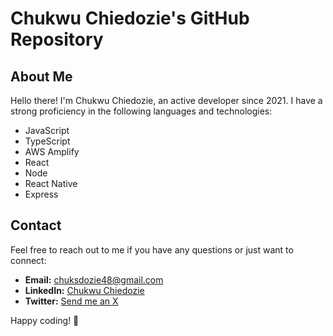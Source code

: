 # Chukwu Chiedozie's GitHub Repository

## About Me
Hello there! I'm Chukwu Chiedozie, an active developer since 2021. I have a strong proficiency in the following languages and technologies:

- JavaScript
- TypeScript
- AWS Amplify
- React
- Node
- React Native
- Express

<!-- ## Repository Overview
This GitHub repository contains my work and projects that showcase my skills and experience in the mentioned stacks.

<!-- ## Projects
<!-- ### Project 1: [Project Name]
<!-- - **Description:** Briefly describe the project and its purpose.
- **Technologies:** List the technologies used in the project.
- **How to Run:** Provide instructions on how to run the project locally.

<!-- ### Project 2: [Project Name]
<!-- - **Description:** Briefly describe the project and its purpose.
<!-- - **Technologies:** List the technologies used in the project.
<!-- - **How to Run:** Provide instructions on how to run the project locally. -->

<!-- ## Getting Started
If you're new to my repository, follow these steps to get started:

1. Clone the repository to your local machine.
```git clone https://github.com/chuksdozie/repository-name.git```


2. Navigate to the project folder.
```cd repository-name```


3. Follow the specific instructions in each project's README file to set up and run the projects locally. -->

## Contact
Feel free to reach out to me if you have any questions or just want to connect:

- **Email:** [chuksdozie48@gmail.com](mailto:chuksdozie48@gmail.com)
- **LinkedIn:** [Chukwu Chiedozie](https://www.linkedin.com/in/chiedozie-chukwu-9ab85513a/)
- **Twitter:** [Send me an X](https://twitter.com/iamchuksdozie)

Happy coding! 🚀



